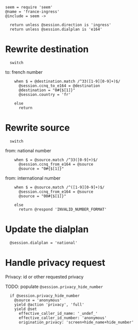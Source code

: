     seem = require 'seem'
    @name = 'france-ingress'
    @include = seem ->

      return unless @session.direction is 'ingress'
      return unless @session.dialplan is 'e164'

Rewrite destination
===================

      switch

to: french number

        when $ = @destination.match /^33([1-9][0-9]+)$/
          @session.ccnq_to_e164 = @destination
          @destination = "0#{$[1]}"
          @session.country = 'fr'

        else
          return

Rewrite source
==============

      switch

from: national number

        when $ = @source.match /^33([0-9]+)$/
          @session.ccnq_from_e164 = @source
          @source = "0#{$[1]}"

from: international number

        when $ = @source.match /^([1-9][0-9]+)$/
          @session.ccnq_from_e164 = @source
          @source = "00#{$[1]}"

        else
          return @respond 'INVALID_NUMBER_FORMAT'

Update the dialplan
===================

      @session.dialplan = 'national'

Handle privacy request
======================

Privacy: id or other requested privacy

TODO: populate `@session.privacy_hide_number`

      if @session.privacy_hide_number
        @source = 'anonymous'
        yield @action 'privacy', 'full'
        yield @set
          effective_caller_id_name: '_undef_'
          effective_caller_id_number: 'anonymous'
          origination_privacy: 'screen+hide_name+hide_number'
